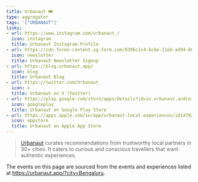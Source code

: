 ```yaml
---
title: Urbanaut 🎟️
type: aggregator
tags: '["URBANAUT"]'
links:
- url: https://www.instagram.com/urbanaut_/
  icon: instagram
  title: Urbanaut Instagram Profile
- url: https://cdn.forms-content.sg-form.com/039bc1c4-8cbe-11eb-a494-862f57ab974b
  icon: newsletter
  title: Urbanaut Newsletter Signup
- url: https://blog.urbanaut.app/
  icon: blog
  title: Urbanaut Blog
- url: https://twitter.com/Urbanaut_
  icon: x
  title: Urbanaut on X (Twitter)
- url: https://play.google.com/store/apps/details?id=in.urbanaut.android.urbanaut
  icon: googleplay
  title: Urbanaut on Google Play Store
- url: https://apps.apple.com/in/app/urbanaut-local-experiences/id1470241585
  icon: appstore
  title: Urbanaut on Apple App Store
---
```


> [Urbanaut](https://urbanaut.app/) curates recommendations from trustworthy local partners in 30+ cities.
> It caters to curious and conscious travellers that want authentic experiences.


The events on this page are sourced from the events and experiences listed at <https://urbanaut.app/?city=Bengaluru>.